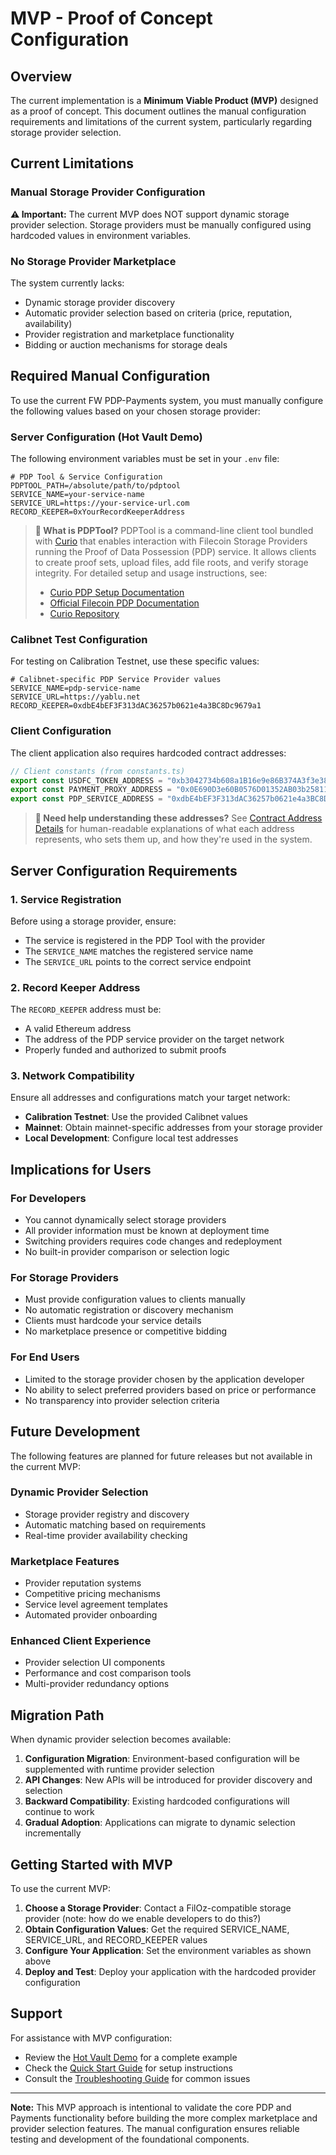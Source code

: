 # MVP - Proof of Concept Configuration

## Overview

The current implementation is a **Minimum Viable Product (MVP)** designed as a proof of concept. This document outlines the manual configuration requirements and limitations of the current system, particularly regarding storage provider selection.

## Current Limitations

### Manual Storage Provider Configuration

**⚠️ Important:** The current MVP does NOT support dynamic storage provider selection. Storage providers must be manually configured using hardcoded values in environment variables.

### No Storage Provider Marketplace

The system currently lacks:
- Dynamic storage provider discovery
- Automatic provider selection based on criteria (price, reputation, availability)
- Provider registration and marketplace functionality
- Bidding or auction mechanisms for storage deals

## Required Manual Configuration

To use the current FW PDP-Payments system, you must manually configure the following values based on your chosen storage provider:

### Server Configuration (Hot Vault Demo)

The following environment variables must be set in your `.env` file:

```env
# PDP Tool & Service Configuration
PDPTOOL_PATH=/absolute/path/to/pdptool
SERVICE_NAME=your-service-name
SERVICE_URL=https://your-service-url.com
RECORD_KEEPER=0xYourRecordKeeperAddress
```

> **📖 What is PDPTool?** PDPTool is a command-line client tool bundled with [Curio](https://github.com/filecoin-project/curio) that enables interaction with Filecoin Storage Providers running the Proof of Data Possession (PDP) service. It allows clients to create proof sets, upload files, add file roots, and verify storage integrity. For detailed setup and usage instructions, see:
> - [Curio PDP Setup Documentation](https://docs.curiostorage.org/experimental-features/enable-pdp#pdp-client)
> - [Official Filecoin PDP Documentation](https://docs.filecoin.io/storage-providers/pdp/use-pdp)
> - [Curio Repository](https://github.com/filecoin-project/curio)

### Calibnet Test Configuration

For testing on Calibration Testnet, use these specific values:

```env
# Calibnet-specific PDP Service Provider values
SERVICE_NAME=pdp-service-name
SERVICE_URL=https://yablu.net
RECORD_KEEPER=0xdbE4bEF3F313dAC36257b0621e4a3BC8Dc9679a1
```

### Client Configuration

The client application also requires hardcoded contract addresses:

```typescript
// Client constants (from constants.ts)
export const USDFC_TOKEN_ADDRESS = "0xb3042734b608a1B16e9e86B374A3f3e389B4cDf0";
export const PAYMENT_PROXY_ADDRESS = "0x0E690D3e60B0576D01352AB03b258115eb84A047";
export const PDP_SERVICE_ADDRESS = "0xdbE4bEF3F313dAC36257b0621e4a3BC8Dc9679a1";
```

> **📖 Need help understanding these addresses?** See [Contract Address Details](contracts-details.md) for human-readable explanations of what each address represents, who sets them up, and how they're used in the system.

## Server Configuration Requirements

### 1. Service Registration

Before using a storage provider, ensure:
- The service is registered in the PDP Tool with the provider
- The `SERVICE_NAME` matches the registered service name
- The `SERVICE_URL` points to the correct service endpoint

### 2. Record Keeper Address

The `RECORD_KEEPER` address must be:
- A valid Ethereum address
- The address of the PDP service provider on the target network
- Properly funded and authorized to submit proofs

### 3. Network Compatibility

Ensure all addresses and configurations match your target network:
- **Calibration Testnet**: Use the provided Calibnet values
- **Mainnet**: Obtain mainnet-specific addresses from your storage provider
- **Local Development**: Configure local test addresses

## Implications for Users

### For Developers

- You cannot dynamically select storage providers
- All provider information must be known at deployment time
- Switching providers requires code changes and redeployment
- No built-in provider comparison or selection logic

### For Storage Providers

- Must provide configuration values to clients manually
- No automatic registration or discovery mechanism
- Clients must hardcode your service details
- No marketplace presence or competitive bidding

### For End Users

- Limited to the storage provider chosen by the application developer
- No ability to select preferred providers based on price or performance
- No transparency into provider selection criteria

## Future Development

The following features are planned for future releases but not available in the current MVP:

### Dynamic Provider Selection
- Storage provider registry and discovery
- Automatic matching based on requirements
- Real-time provider availability checking

### Marketplace Features
- Provider reputation systems
- Competitive pricing mechanisms
- Service level agreement templates
- Automated provider onboarding

### Enhanced Client Experience
- Provider selection UI components
- Performance and cost comparison tools
- Multi-provider redundancy options

## Migration Path

When dynamic provider selection becomes available:

1. **Configuration Migration**: Environment-based configuration will be supplemented with runtime provider selection
2. **API Changes**: New APIs will be introduced for provider discovery and selection
3. **Backward Compatibility**: Existing hardcoded configurations will continue to work
4. **Gradual Adoption**: Applications can migrate to dynamic selection incrementally

## Getting Started with MVP

To use the current MVP:

1. **Choose a Storage Provider**: Contact a FilOz-compatible storage provider (note: how do we enable developers to do this?)
2. **Obtain Configuration Values**: Get the required SERVICE_NAME, SERVICE_URL, and RECORD_KEEPER values
3. **Configure Your Application**: Set the environment variables as shown above
4. **Deploy and Test**: Deploy your application with the hardcoded provider configuration

## Support

For assistance with MVP configuration:
- Review the [Hot Vault Demo](examples/hot-vault.md) for a complete example
- Check the [Quick Start Guide](quick-start.md) for setup instructions
- Consult the [Troubleshooting Guide](reference/troubleshooting.md) for common issues

---

**Note:** This MVP approach is intentional to validate the core PDP and Payments functionality before building the more complex marketplace and provider selection features. The manual configuration ensures reliable testing and development of the foundational components.
